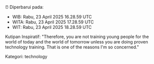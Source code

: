 ⏰ Diperbarui pada:
- WIB: Rabu, 23 April 2025 16.28.59 UTC
- WITA: Rabu, 23 April 2025 17.28.59 UTC
- WIT: Rabu, 23 April 2025 18.28.59 UTC

Kutipan Inspiratif:
"Therefore, you are not training young people for the world of today and the world of tomorrow unless you are doing proven technology training. That is one of the reasons I'm so concerned."


Kategori: technology

